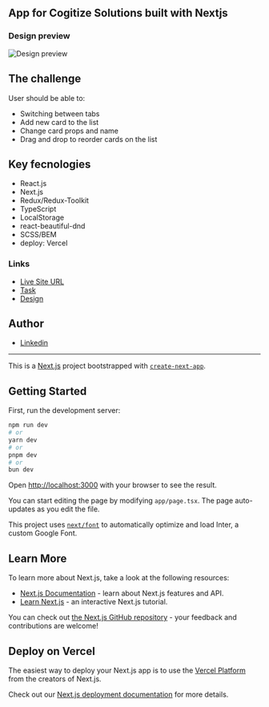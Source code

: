 ## App for Cogitize Solutions built with Nextjs

### Design preview
![Design preview](https://i.imgur.com/ehMHxoV.png)

## The challenge

User should be able to:

- Switching between tabs
- Add new card to the list
- Change card props and name
- Drag and drop to reorder cards on the list

## Key fecnologies

- React.js
- Next.js
- Redux/Redux-Toolkit
- TypeScript
- LocalStorage
- react-beautiful-dnd
- SCSS/BEM
- deploy: Vercel

### Links

- [Live Site URL](https://test-task-next-eight.vercel.app/)
- [Task](https://docs.google.com/document/d/1J77raYlC4uKmPQ2AXvmS3fclrNFD130qM-L9tQnCoC8/edit?hl=ru)
- [Design](https://www.figma.com/file/i0nWnfM1ejZvFZyvbEktlA/Cogitize-Solutions?node-id=0%3A1&mode=dev)

## Author

- [Linkedin](https://www.linkedin.com/in/yuliia-antonenko-7b6797213/)

---------------
This is a [Next.js](https://nextjs.org/) project bootstrapped with [`create-next-app`](https://github.com/vercel/next.js/tree/canary/packages/create-next-app).

## Getting Started

First, run the development server:

```bash
npm run dev
# or
yarn dev
# or
pnpm dev
# or
bun dev
```

Open [http://localhost:3000](http://localhost:3000) with your browser to see the result.

You can start editing the page by modifying `app/page.tsx`. The page auto-updates as you edit the file.

This project uses [`next/font`](https://nextjs.org/docs/basic-features/font-optimization) to automatically optimize and load Inter, a custom Google Font.

## Learn More

To learn more about Next.js, take a look at the following resources:

- [Next.js Documentation](https://nextjs.org/docs) - learn about Next.js features and API.
- [Learn Next.js](https://nextjs.org/learn) - an interactive Next.js tutorial.

You can check out [the Next.js GitHub repository](https://github.com/vercel/next.js/) - your feedback and contributions are welcome!

## Deploy on Vercel

The easiest way to deploy your Next.js app is to use the [Vercel Platform](https://vercel.com/new?utm_medium=default-template&filter=next.js&utm_source=create-next-app&utm_campaign=create-next-app-readme) from the creators of Next.js.

Check out our [Next.js deployment documentation](https://nextjs.org/docs/deployment) for more details.
